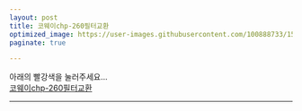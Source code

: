 ```yaml
---
layout: post
title: 코웨이chp-260필터교환
optimized_image: https://user-images.githubusercontent.com/100888733/156873462-6bb43d8a-ee8b-4911-8619-b25bd677d88d.jpg
paginate: true

---
```

아래의 빨강색을 눌러주세요...<br>
[코웨이chp-260필터교환](https://www.youtube.com/watch?v=B92qHPJHWfA)

---

